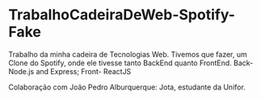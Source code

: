 # TrabalhoCadeiraDeWeb-Spotify-Fake
Trabalho da minha cadeira de Tecnologias Web. Tivemos que fazer, um Clone do Spotify, onde ele tivesse tanto BackEnd quanto FrontEnd. Back-Node.js and Express; Front- ReactJS

Colaboração com João Pedro Alburquerque: Jota, estudante da Unifor.
